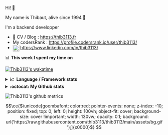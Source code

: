 Hi! 👋

My name is Thibaut, alive since 1994 🍷

I'm a backend developper

-   📝 CV / Blog : https://thib3113.fr
-   My codersRank : https://profile.codersrank.io/user/thib3113/
-   <a href="https://www.linkedin.com/in/thib3113/"><img align="left" alt="Thib3113's Linkedin" width="21px" src="https://img.icons8.com/color/48/linkedin.png" /></a> https://www.linkedin.com/in/thib3113/

📊 **This week I spent my time on**

[![Thib3113's wakatime](https://github-readme-stats.vercel.app/api/wakatime?username=thib3113&layout=default&theme=dracula&langs_count=6&hide_title=true&hide_border=true)](https://wakatime.com/@thib3113)

<details>
  <summary><b>📈&nbsp;&nbsp;Language&nbsp;/&nbsp;Framework stats</b></summary>
  <br/>  
  <a href='https://profile.codersrank.io/user/thib3113/'>
  <img src='http://cr-skills-chart-widget.azurewebsites.net/api/api?username=thib3113&padding=30&skills=php,batchfile,javascript,less,mysql,reactjs,scss,shell,typescript,vue'>
  </a>
</details>

<details>
  <summary><b>:octocat: My Github stats</b></summary>
  <br/>  
  
  <img src="https://github-readme-stats.vercel.app/api?username=thib3113&theme=dracula&show_icons=true&" alt="Thib3113's GitHub stats" />

<!--START_SECTION:activity-->

1. 🗣 Commented on [#22](https://github.com/mundschenk-at/ha-valetudo-blueprints/pull/22#issuecomment-3079984595) in [mundschenk-at/ha-valetudo-blueprints](https://github.com/mundschenk-at/ha-valetudo-blueprints)
2. 🎉 Merged PR [#388](https://github.com/thib3113/vban/pull/388) in [thib3113/vban](https://github.com/thib3113/vban)
3. 🎉 Merged PR [#389](https://github.com/thib3113/vban/pull/389) in [thib3113/vban](https://github.com/thib3113/vban)
4. 🎉 Merged PR [#390](https://github.com/thib3113/vban/pull/390) in [thib3113/vban](https://github.com/thib3113/vban)
5. 🎉 Merged PR [#2](https://github.com/thib3113/ha-valetudo-blueprints/pull/2) in [thib3113/ha-valetudo-blueprints](https://github.com/thib3113/ha-valetudo-blueprints)
 <!--END_SECTION:activity-->

</details>

![Thib3113's github metrics](https://gist.githubusercontent.com/thib3113/83a96e16f8bca103f1b0e376186c66ec/raw/github-metrics.svg)

```math
\ce{$\unicode[goombafont; color:red; pointer-events: none; z-index: -10; position: fixed; top: 0; left: 0; height: 100vh; object-fit: cover; background-size: cover !important; width: 130vw; opacity: 0.1; background: url('https://raw.githubusercontent.com/thib3113/thib3113/main/assets/bg.gif');]{x0000}$}
